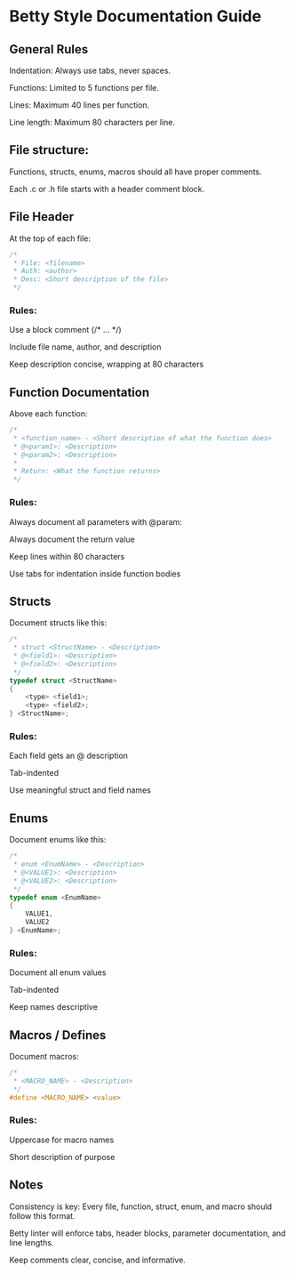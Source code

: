 # Betty Style Documentation Guide
## General Rules

Indentation: Always use tabs, never spaces.

Functions: Limited to 5 functions per file.

Lines: Maximum 40 lines per function.

Line length: Maximum 80 characters per line.

## File structure:

Functions, structs, enums, macros should all have proper comments.

Each .c or .h file starts with a header comment block.

## File Header

At the top of each file:
```c
/*
 * File: <filename>
 * Auth: <author>
 * Desc: <Short description of the file>
 */
```

### Rules:

Use a block comment (/* ... */)

Include file name, author, and description

Keep description concise, wrapping at 80 characters

## Function Documentation

Above each function:
```c
/*
 * <function_name> - <Short description of what the function does>
 * @<param1>: <Description>
 * @<param2>: <Description>
 *
 * Return: <What the function returns>
 */
```

### Rules:

Always document all parameters with @param:

Always document the return value

Keep lines within 80 characters

Use tabs for indentation inside function bodies

## Structs

Document structs like this:
```c
/*
 * struct <StructName> - <Description>
 * @<field1>: <Description>
 * @<field2>: <Description>
 */
typedef struct <StructName>
{
    <type> <field1>;
    <type> <field2>;
} <StructName>;
```

### Rules:

Each field gets an @ description

Tab-indented

Use meaningful struct and field names

## Enums

Document enums like this:
```c
/*
 * enum <EnumName> - <Description>
 * @<VALUE1>: <Description>
 * @<VALUE2>: <Description>
 */
typedef enum <EnumName>
{
    VALUE1,
    VALUE2
} <EnumName>;
```



### Rules:

Document all enum values

Tab-indented

Keep names descriptive

## Macros / Defines

Document macros:
```c
/*
 * <MACRO_NAME> - <Description>
 */
#define <MACRO_NAME> <value>
```

### Rules:

Uppercase for macro names

Short description of purpose

## Notes

Consistency is key: Every file, function, struct, enum, and macro should follow this format.

Betty linter will enforce tabs, header blocks, parameter documentation, and line lengths.

Keep comments clear, concise, and informative.